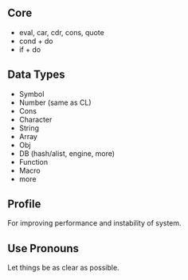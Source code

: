 ## Core
- eval, car, cdr, cons, quote
- cond + do
- if + do

## Data Types
- Symbol 
- Number (same as CL)
- Cons 
- Character 
- String 
- Array 
- Obj 
- DB (hash/alist, engine, more)
- Function 
- Macro 
- more

## Profile
For improving performance and instability of system.

## Use Pronouns
Let things be as clear as possible.
